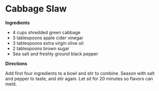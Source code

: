 Cabbage Slaw
============

__Ingredients__

* 4 cups shredded green cabbage
* 3 tablespoons apple cider vinegar
* 3 tablespoons extra virgin olive oil
* 2 tablespoons brown sugar
* Sea salt and freshly ground black pepper

__Directions__

Add first four ingredients to a bowl and stir to combine. Season with salt and pepper to taste, and stir again. Let sit for 20 minutes so flavors can meld.